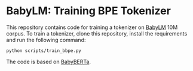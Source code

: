 # BabyLM: Training BPE Tokenizer

This repository contains code for training a tokenizer on [BabyLM](https://github.com/babylm) 10M corpus.
To train a tokenizer, clone this repository, install the requirements and run the following command:
```
python scripts/train_bbpe.py
```
The code is based on [BabyBERTa](https://aclanthology.org/2021.conll-1.49/).
